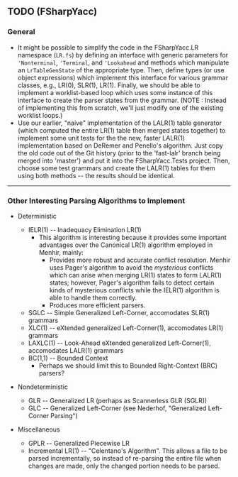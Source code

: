 ## TODO (FSharpYacc)

### General

- It might be possible to simplify the code in the FSharpYacc.LR namespace (`LR.fs`)
  by defining an interface with generic parameters for `'Nonterminal`, `'Terminal`,
  and `'Lookahead` and methods which manipulate an `LrTableGenState` of the appropriate
  type. Then, define types (or use object expressions) which implement this interface
  for various grammar classes, e.g., LR(0), SLR(1), LR(1). Finally, we should be able
  to implement a worklist-based loop which uses some instance of this interface to
  create the parser states from the grammar. (NOTE : Instead of implementing this from
  scratch, we'll just modify one of the existing worklist loops.)
- Use our earlier, "naive" implementation of the LALR(1) table generator (which computed
  the entire LR(1) table then merged states together) to implement some unit tests for
  the the new, faster LALR(1) implementation based on DeRemer and Penello's algorithm.
  Just copy the old code out of the Git history (prior to the 'fast-lalr' branch being
  merged into 'master') and put it into the FSharpYacc.Tests project. Then, choose some
  test grammars and create the LALR(1) tables for them using both methods -- the results
  should be identical.


---
### Other Interesting Parsing Algorithms to Implement

- Deterministic
  - IELR(1) -- Inadequacy Elimination LR(1)
    - This algorithm is interesting because it provides some important advantages over
      the Canonical LR(1) algorithm employed in Menhir, mainly:
      - Provides more robust and accurate conflict resolution. Menhir uses Pager's algorithm
        to avoid the *mysterious* conflicts which can arise when merging LR(1) states to
        form LALR(1) states; however, Pager's algorithm fails to detect certain kinds of
        mysterious conflicts while the IELR(1) algorithm is able to handle them correctly.
      - Produces more efficient parsers.
  - SGLC -- Simple Generalized Left-Corner, accomodates SLR(1) grammars
  - XLC(1) -- eXtended generalized Left-Corner(1), accomodates LR(1) grammars
  - LAXLC(1) -- Look-Ahead eXtended generalized Left-Corner(1), accomodates LALR(1) grammars
  - BC(1,1) -- Bounded Context
    - Perhaps we should limit this to Bounded Right-Context (BRC) parsers?

- Nondeterministic
  - GLR -- Generalized LR (perhaps as Scannerless GLR (SGLR))
  - GLC -- Generalized Left-Corner (see Nederhof, "Generalized Left-Corner Parsing")

- Miscellaneous
  - GPLR -- Generalized Piecewise LR
  - Incremental LR(1) -- "Celentano's Algorithm". This allows a file to be parsed incrementally,
    so instead of re-parsing the entire file when changes are made, only the changed portion needs
    to be parsed.